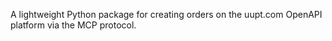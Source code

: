 A lightweight Python package for creating orders on the uupt.com OpenAPI platform via the MCP protocol.